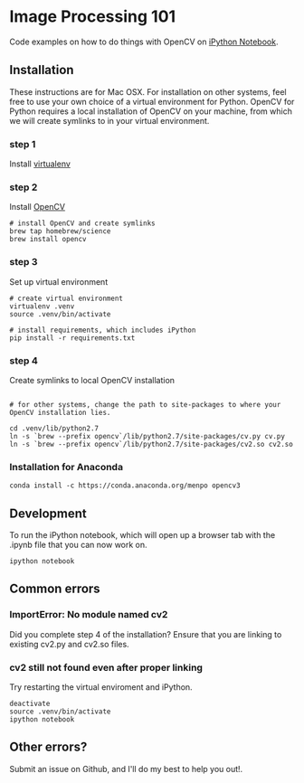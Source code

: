 # Image Processing 101

Code examples on how to do things with OpenCV on [iPython Notebook](http://ipython.org/notebook.html).

## Installation

These instructions are for Mac OSX. For installation on other systems, feel free to use your own choice of a virtual environment for Python. OpenCV for Python requires a local installation of OpenCV on your machine, from which we will create symlinks to in your virtual environment.

### step 1
Install [virtualenv](https://virtualenv.readthedocs.org/en/latest/)

### step 2
Install [OpenCV](http://opencv.org/)


```
# install OpenCV and create symlinks
brew tap homebrew/science
brew install opencv
```
### step 3
Set up virtual environment

```
# create virtual environment
virtualenv .venv
source .venv/bin/activate

# install requirements, which includes iPython 
pip install -r requirements.txt
```

### step 4
Create symlinks to local OpenCV installation

```

# for other systems, change the path to site-packages to where your OpenCV installation lies. 

cd .venv/lib/python2.7
ln -s `brew --prefix opencv`/lib/python2.7/site-packages/cv.py cv.py
ln -s `brew --prefix opencv`/lib/python2.7/site-packages/cv2.so cv2.so

```

### Installation for Anaconda

```
conda install -c https://conda.anaconda.org/menpo opencv3
```

## Development

To run the iPython notebook, which will open up a browser tab with the .ipynb file that you can now work on.

```
ipython notebook
```

## Common errors

### ImportError: No module named cv2
Did you complete step 4 of the installation? Ensure that you are linking to existing cv2.py and cv2.so files. 

### cv2 still not found even after proper linking
Try restarting the virtual enviroment and iPython.

```
deactivate
source .venv/bin/activate
ipython notebook
```

## Other errors?
Submit an issue on Github, and I'll do my best to help you out!.

